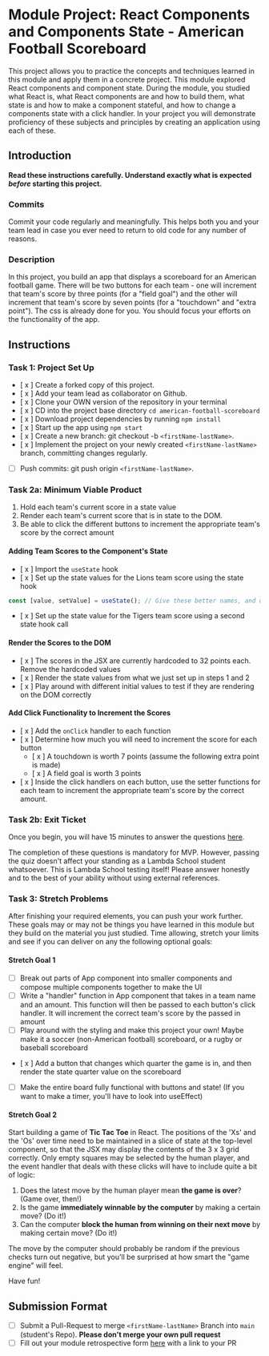 # Module Project: React Components and Components State - American Football Scoreboard

This project allows you to practice the concepts and techniques learned in this module and apply them in a concrete project. This module explored React components and component state. During the module, you studied what React is, what React components are and how to build them, what state is and how to make a component stateful, and how to change a components state with a click handler. In your project you will demonstrate proficiency of these subjects and principles by creating an application using each of these.

## Introduction

**Read these instructions carefully. Understand exactly what is expected _before_ starting this project.**

### Commits

Commit your code regularly and meaningfully. This helps both you and your team lead in case you ever need to return to old code for any number of reasons.

### Description

In this project, you build an app that displays a scoreboard for an American football game. There will be two buttons for each team - one will increment that team's score by three points (for a "field goal") and the other will increment that team's score by seven points (for a "touchdown" and "extra point"). The css is already done for you. You should focus your efforts on the functionality of the app.

## Instructions

### Task 1: Project Set Up

- [ x ] Create a forked copy of this project.
- [ x ] Add your team lead as collaborator on Github.
- [ x ] Clone your OWN version of the repository in your terminal
- [ x ] CD into the project base directory `cd american-football-scoreboard`
- [ x ] Download project dependencies by running `npm install`
- [ x ] Start up the app using `npm start`
- [ x ] Create a new branch: git checkout -b `<firstName-lastName>`.
- [ x ] Implement the project on your newly created `<firstName-lastName>` branch, committing changes regularly.
- [ ] Push commits: git push origin `<firstName-lastName>`.

### Task 2a: Minimum Viable Product

1. Hold each team's current score in a state value
2. Render each team's current score that is in state to the DOM.
3. Be able to click the different buttons to increment the appropriate team's score by the correct amount

#### Adding Team Scores to the Component's State

- [ x ] Import the `useState` hook
- [ x ] Set up the state values for the Lions team score using the state hook

```js
const [value, setValue] = useState(); // Give these better names, and decide whether you want to pass an initial score into the state hook as the initialValue
```

- [ x ] Set up the state value for the Tigers team score using a second state hook call

#### Render the Scores to the DOM

- [ x ] The scores in the JSX are currently hardcoded to 32 points each. Remove the hardcoded values
- [ x ] Render the state values from what we just set up in steps 1 and 2
- [ x ] Play around with different initial values to test if they are rendering on the DOM correctly

#### Add Click Functionality to Increment the Scores

- [ x ] Add the `onClick` handler to each function
- [ x ] Determine how much you will need to increment the score for each button
  - [ x ] A touchdown is worth 7 points (assume the following extra point is made)
  - [ x ] A field goal is worth 3 points
- [ x ] Inside the click handlers on each button, use the setter functions for each team to increment the appropriate team's score by the correct amount.

### Task 2b: Exit Ticket

Once you begin, you will have 15 minutes to answer the questions [here](https://app.codesignal.com/public-test/R4yNg7CrXix4qryxQ/wrFc7AbwWfnACu).

The completion of these questions is mandatory for MVP. However, passing the quiz doesn't affect your standing as a Lambda School student whatsoever. This is Lambda School testing itself! Please answer honestly and to the best of your ability without using external references.

### Task 3: Stretch Problems

After finishing your required elements, you can push your work further. These goals may or may not be things you have learned in this module but they build on the material you just studied. Time allowing, stretch your limits and see if you can deliver on any the following optional goals:

#### Stretch Goal 1

- [ ] Break out parts of App component into smaller components and compose multiple components together to make the UI
- [ ] Write a "handler" function in App component that takes in a team name and an amount. This function will then be passed to each button's click handler. It will increment the correct team's score by the passed in amount
- [ ] Play around with the styling and make this project your own! Maybe make it a soccer (non-American football) scoreboard, or a rugby or baseball scoreboard
- [ x ] Add a button that changes which quarter the game is in, and then render the state quarter value on the scoreboard
- [ ] Make the entire board fully functional with buttons and state! (If you want to make a timer, you'll have to look into useEffect)

#### Stretch Goal 2

Start building a game of **Tic Tac Toe** in React. The positions of the 'Xs' and the 'Os' over time need to be maintained in a slice of state at the top-level component, so that the JSX may display the contents of the 3 x 3 grid correctly. Only empty squares may be selected by the human player, and the event handler that deals with these clicks will have to include quite a bit of logic:

  1. Does the latest move by the human player mean **the game is over**? (Game over, then!)
  1. Is the game **immediately winnable by the computer** by making a certain move? (Do it!)
  1. Can the computer **block the human from winning on their next move** by making certain move? (Do it!)
  
The move by the computer should probably be random if the previous checks turn out negative, but you'll be surprised at how smart the "game engine" will feel.

Have fun!

## Submission Format

* [ ] Submit a Pull-Request to merge `<firstName-lastName>` Branch into `main` (student's  Repo). **Please don't merge your own pull request**
* [ ] Fill out your module retrospective form [here](https://forms.lambdaschool.com/module-retrospective) with a link to your PR
